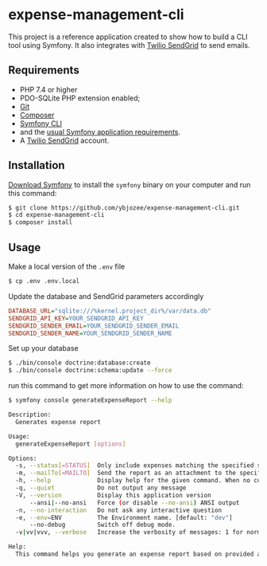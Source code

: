 # expense-management-cli


This project is a reference application created to show how
to build a CLI tool using Symfony. It also integrates with [Twilio SendGrid][8] to send emails.

Requirements
------------

  * PHP 7.4 or higher
  * PDO-SQLite PHP extension enabled;
  * [Git][2]
  * [Composer][3]
  * [Symfony CLI][4]
  * and the [usual Symfony application requirements][5].
  * A [Twilio SendGrid][8] account.


Installation
------------

[Download Symfony][4] to install the `symfony` binary on your computer and run
this command:

```bash
$ git clone https://github.com/ybjozee/expense-management-cli.git
$ cd expense-management-cli
$ composer install
```


Usage
-----

Make a local version of the `.env` file 

```bash
$ cp .env .env.local
```

Update the database and SendGrid parameters accordingly

``` ini
DATABASE_URL="sqlite:///%kernel.project_dir%/var/data.db"
SENDGRID_API_KEY=YOUR_SENDGRID_API_KEY
SENDGRID_SENDER_EMAIL=YOUR_SENDGRID_SENDER_EMAIL
SENDGRID_SENDER_NAME=YOUR_SENDGRID_SENDER_NAME
```

Set up your database

```bash
$ ./bin/console doctrine:database:create
$ ./bin/console doctrine:schema:update --force
```
run this command to get more information on how to use the command:

```bash
$ symfony console generateExpenseReport --help
```

```bash
Description:
  Generates expense report

Usage:
  generateExpenseReport [options]

Options:
  -s, --status[=STATUS]  Only include expenses matching the specified status
  -m, --mailTo[=MAILTO]  Send the report as an attachment to the specified email address
  -h, --help             Display help for the given command. When no command is given display help for the list command
  -q, --quiet            Do not output any message
  -V, --version          Display this application version
      --ansi|--no-ansi   Force (or disable --no-ansi) ANSI output
  -n, --no-interaction   Do not ask any interactive question
  -e, --env=ENV          The Environment name. [default: "dev"]
      --no-debug         Switch off debug mode.
  -v|vv|vvv, --verbose   Increase the verbosity of messages: 1 for normal output, 2 for more verbose output and 3 for debug

Help:
  This command helps you generate an expense report based on provided arguments
```



[1]: https://authy.com/blog/authy-vs-google-authenticator/
[2]: https://git-scm.com/
[3]: https://getcomposer.org/
[4]: https://symfony.com/download
[5]: https://symfony.com/doc/current/reference/requirements.html
[7]: https://github.com/symfony/webpack-encore
[8]: https://app.sendgrid.com/
